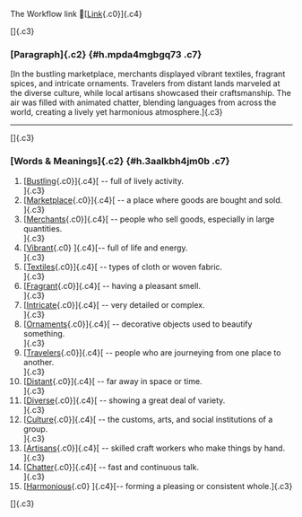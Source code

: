 The Workflow link
👏[[Link](https://www.google.com/url?q=http://www.google.com&sa=D&source=editors&ust=1757008102955447&usg=AOvVaw1VXPtb2PVDagqMtrZj5j00){.c0}]{.c4}

[]{.c3}

### [Paragraph]{.c2} {#h.mpda4mgbgq73 .c7}

[In the bustling marketplace, merchants displayed vibrant textiles,
fragrant spices, and intricate ornaments. Travelers from distant lands
marveled at the diverse culture, while local artisans showcased their
craftsmanship. The air was filled with animated chatter, blending
languages from across the world, creating a lively yet harmonious
atmosphere.]{.c3}

------------------------------------------------------------------------

[]{.c3}

### [Words & Meanings]{.c2} {#h.3aalkbh4jm0b .c7}

1.  [[Bustling](https://www.google.com/url?q=http://www.google.com&sa=D&source=editors&ust=1757008102957090&usg=AOvVaw0qQzVTJPGhPSwINDYGxgiE){.c0}]{.c4}[ --
    full of lively activity.\
    ]{.c3}
2.  [[Marketplace](https://www.google.com/url?q=http://www.google.com&sa=D&source=editors&ust=1757008102957390&usg=AOvVaw1LVDBOTUt5yvZa5kAHe21Q){.c0}]{.c4}[ --
    a place where goods are bought and sold.\
    ]{.c3}
3.  [[Merchants](https://www.google.com/url?q=http://www.google.com&sa=D&source=editors&ust=1757008102957579&usg=AOvVaw0GLzn-bBnAY9tunqAfeiE_){.c0}]{.c4}[ --
    people who sell goods, especially in large quantities.\
    ]{.c3}
4.  [[Vibrant](https://www.google.com/url?q=http://www.google.com&sa=D&source=editors&ust=1757008102957786&usg=AOvVaw3xMelzaI_FVTzaQZ0ff2Ja){.c0}
    ]{.c4}[-- full of life and energy.\
    ]{.c3}
5.  [[Textiles](https://www.google.com/url?q=http://www.google.com&sa=D&source=editors&ust=1757008102957975&usg=AOvVaw1vP_DiPAOM9RQq5l8GG39N){.c0}]{.c4}[ --
    types of cloth or woven fabric.\
    ]{.c3}
6.  [[Fragrant](https://www.google.com/url?q=http://www.google.com&sa=D&source=editors&ust=1757008102958229&usg=AOvVaw274oMjWBlM3sZfmZNEpxyP){.c0}]{.c4}[ --
    having a pleasant smell.\
    ]{.c3}
7.  [[Intricate](https://www.google.com/url?q=http://www.google.com&sa=D&source=editors&ust=1757008102958354&usg=AOvVaw39WjJyqvhgRL3o1BFTrLVo){.c0}]{.c4}[ --
    very detailed or complex.\
    ]{.c3}
8.  [[Ornaments](https://www.google.com/url?q=http://www.google.com&sa=D&source=editors&ust=1757008102958495&usg=AOvVaw1sz2P9KOxr-fXS6qnbptet){.c0}]{.c4}[ --
    decorative objects used to beautify something.\
    ]{.c3}
9.  [[Travelers](https://www.google.com/url?q=http://www.google.com&sa=D&source=editors&ust=1757008102958685&usg=AOvVaw3IzQ5ifE5FUVBZ4sxUDbMQ){.c0}]{.c4}[ --
    people who are journeying from one place to another.\
    ]{.c3}
10. [[Distant](https://www.google.com/url?q=http://www.google.com&sa=D&source=editors&ust=1757008102958946&usg=AOvVaw2qQNHPipBcTPOMiT7kGpkh){.c0}]{.c4}[ --
    far away in space or time.\
    ]{.c3}
11. [[Diverse](https://www.google.com/url?q=http://www.google.com&sa=D&source=editors&ust=1757008102959172&usg=AOvVaw0G2RaMCw5YuX_PEVvEcblM){.c0}]{.c4}[ --
    showing a great deal of variety.\
    ]{.c3}
12. [[Culture](https://www.google.com/url?q=http://www.google.com&sa=D&source=editors&ust=1757008102959394&usg=AOvVaw3e3IT_iZz22w8XUIORNoXA){.c0}]{.c4}[ --
    the customs, arts, and social institutions of a group.\
    ]{.c3}
13. [[Artisans](https://www.google.com/url?q=http://www.google.com&sa=D&source=editors&ust=1757008102959709&usg=AOvVaw2E0WIFAPji8fuFKUVmr_ZY){.c0}]{.c4}[ --
    skilled craft workers who make things by hand.\
    ]{.c3}
14. [[Chatter](https://www.google.com/url?q=http://www.google.com&sa=D&source=editors&ust=1757008102959969&usg=AOvVaw3ggMyBxL3a2HraONwEq7zZ){.c0}]{.c4}[ --
    fast and continuous talk.\
    ]{.c3}
15. [[Harmonious](https://www.google.com/url?q=http://www.google.com&sa=D&source=editors&ust=1757008102960205&usg=AOvVaw0QgWJrJd3GQCARfduudE_e){.c0}
    ]{.c4}[-- forming a pleasing or consistent whole.]{.c3}

[]{.c3}
